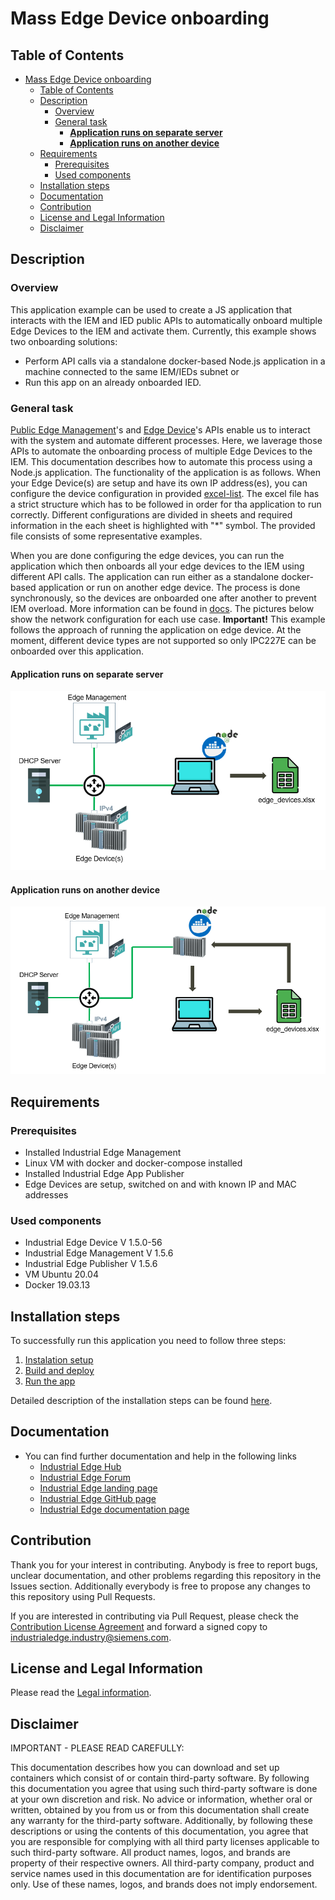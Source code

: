 # Mass Edge Device onboarding

## Table of Contents

- [Mass Edge Device onboarding](#mass-edge-device-onboarding)
  - [Table of Contents](#table-of-contents)
  - [Description](#description)
    - [Overview](#overview)
    - [General task](#general-task)
      - [**Application runs on separate server**](#application-runs-on-separate-server)
      - [**Application runs on another device**](#application-runs-on-another-device)
  - [Requirements](#requirements)
    - [Prerequisites](#prerequisites)
    - [Used components](#used-components)
  - [Installation steps](#installation-steps)
  - [Documentation](#documentation)
  - [Contribution](#contribution)
  - [License and Legal Information](#license-and-legal-information)
  - [Disclaimer](#disclaimer)

## Description

### Overview

This application example can be used to create a JS application that interacts with the IEM and IED public APIs to automatically onboard multiple Edge Devices to the IEM and activate them. Currently, this example shows two onboarding solutions:

- Perform API calls via a standalone docker-based Node.js application in a machine connected to the same IEM/IEDs subnet or
- Run this app on an already onboarded IED.

### General task

[Public Edge Management](https://docs.eu1.edge.siemens.cloud/develop_an_application/platform/references/iem/api-portal-1-3-0.html)'s and [Edge Device](https://docs.eu1.edge.siemens.cloud/develop_an_application/platform/references/ied/ied-api-2.0.0.html)'s APIs enable us to interact with the system and automate different processes. Here, we laverage those APIs to automate the onboarding process of multiple Edge Devices to the IEM. This documentation describes how to automate this process using a Node.js application. The functionality of the application is as follows. When your Edge Device(s) are setup and have its own IP address(es), you can configure the device configuration in provided [excel-list](src/excel-file/edge_devices.xlsx). The excel file has a strict structure which has to be followed in order for tha application to run correctly. Different configurations are divided in sheets and required information in the each sheet is highlighted with "\*" symbol. The provided file consists of some representative examples.

When you are done configuring the edge devices, you can run the application which then onboards all your edge devices to the IEM using different API calls. The application can run either as a standalone docker-based application or run on another edge device. The process is done synchronously, so the devices are onboarded one after another to prevent IEM overload. More information can be found in [docs](./docs/). The pictures below show the network configuration for each use case. **Important!** This example follows the approach of running the application on edge device. At the moment, different device types are not supported so only IPC227E can be onboarded over this application.

#### **Application runs on separate server**

![MassOnboard](./docs/graphics/mass_onboard_server.PNG)

#### **Application runs on another device**

![MassOnboard](./docs/graphics/mass_onboard_device.PNG)

## Requirements

### Prerequisites

- Installed Industrial Edge Management
- Linux VM with docker and docker-compose installed
- Installed Industrial Edge App Publisher
- Edge Devices are setup, switched on and with known IP and MAC addresses

### Used components

- Industrial Edge Device V 1.5.0-56
- Industrial Edge Management V 1.5.6
- Industrial Edge Publisher V 1.5.6
- VM Ubuntu 20.04
- Docker 19.03.13

## Installation steps

To successfully run this application you need to follow three steps:

1. [Instalation setup](docs/Installation.md#instalation-setup)
2. [Build and deploy](docs/Installation.md#build-and-deploy-the-application)
3. [Run the app](docs/Installation.md#access-the-application-and-start-the-onboarding-process)

Detailed description of the installation steps can be found [here](docs/Installation.md).

## Documentation
 
- You can find further documentation and help in the following links
  - [Industrial Edge Hub](https://iehub.eu1.edge.siemens.cloud/#/documentation)
  - [Industrial Edge Forum](https://forum.mendix.com/link/space/industrial-edge)
  - [Industrial Edge landing page](https://new.siemens.com/global/en/products/automation/topic-areas/industrial-edge/simatic-edge.html)
  - [Industrial Edge GitHub page](https://github.com/industrial-edge)
  - [Industrial Edge documentation page](https://docs.eu1.edge.siemens.cloud/index.html)
  
## Contribution

Thank you for your interest in contributing. Anybody is free to report bugs, unclear documentation, and other problems regarding this repository in the Issues section.
Additionally everybody is free to propose any changes to this repository using Pull Requests.

If you are interested in contributing via Pull Request, please check the [Contribution License Agreement](Siemens_CLA_1.1.pdf) and forward a signed copy to [industrialedge.industry@siemens.com](mailto:industrialedge.industry@siemens.com?subject=CLA%20Agreement%20Industrial-Edge).

## License and Legal Information

Please read the [Legal information](LICENSE.txt).

## Disclaimer

IMPORTANT - PLEASE READ CAREFULLY:

This documentation describes how you can download and set up containers which consist of or contain third-party software. By following this documentation you agree that using such third-party software is done at your own discretion and risk. No advice or information, whether oral or written, obtained by you from us or from this documentation shall create any warranty for the third-party software. Additionally, by following these descriptions or using the contents of this documentation, you agree that you are responsible for complying with all third party licenses applicable to such third-party software. All product names, logos, and brands are property of their respective owners. All third-party company, product and service names used in this documentation are for identification purposes only. Use of these names, logos, and brands does not imply endorsement.
